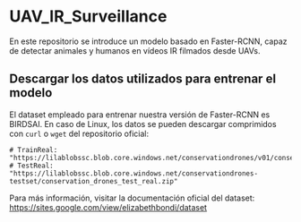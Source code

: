 # UAV_IR_Surveillance
En este repositorio se introduce un modelo basado en Faster-RCNN, capaz de detectar animales y humanos en vídeos IR filmados desde UAVs.

## Descargar los datos utilizados para entrenar el modelo

El dataset empleado para entrenar nuestra versión de Faster-RCNN es BIRDSAI. En caso de Linux, los datos se pueden descargar comprimidos con ```curl``` o ```wget``` del repositorio oficial:

```
# TrainReal: "https://lilablobssc.blob.core.windows.net/conservationdrones/v01/conservation_drones_train_real.zip"
# TestReal:  "https://lilablobssc.blob.core.windows.net/conservationdrones-testset/conservation_drones_test_real.zip"
```

Para más información, visitar la documentación oficial del dataset: https://sites.google.com/view/elizabethbondi/dataset
